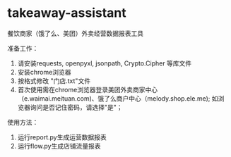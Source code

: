 # takeaway-assistant
餐饮商家（饿了么、美团）外卖经营数据报表工具


准备工作：
  1. 请安装requests, openpyxl, jsonpath, Crypto.Cipher 等库文件
  2. 安装chrome浏览器
  3. 按格式修改 "门店.txt"文件
  4. 首次使用需在chrome浏览器登录美团外卖商家中心（e.waimai.meituan.com)、饿了么商户中心（melody.shop.ele.me); 如浏览器询问是否记住密码，请选择"是"；
  
 使用方法：
 1. 运行report.py生成运营数据报表
 2. 运行flow.py生成店铺流量报表
  
